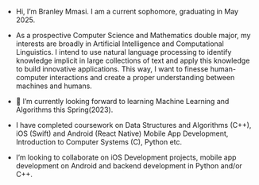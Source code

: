 - Hi, I’m Branley Mmasi. I am a current sophomore, graduating in May 2025. 
- As a prospective Computer Science and Mathematics double major, my interests are broadly in Artificial Intelligence and Computational Linguistics. I intend to use natural language processing to identify knowledge implicit in large collections of text and apply this knowledge to build innovative applications. This way, I want to finesse human-computer interactions and create a proper understanding between machines and humans.

- 🌱 I’m currently looking forward to learning Machine Learning and Algorithms this Spring(2023).
-  I have completed coursework on Data Structures and Algorithms (C++), iOS (Swift) and Android (React Native) Mobile App Development, Introduction to Computer Systems (C), Python etc.
- I’m looking to collaborate on iOS Development projects, mobile app development on Android and backend development in Python and/or C++.

<!---
branley1/branley1 is a ✨ special ✨ repository because its `README.md` (this file) appears on your GitHub profile.
You can click the Preview link to take a look at your changes.
--->
